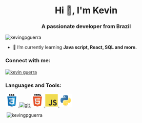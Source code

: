 <h1 align="center">Hi 👋, I'm Kevin</h1>
<h3 align="center">A passionate developer from Brazil</h3>

<p align="left"> <img src="https://komarev.com/ghpvc/?username=kevingpguerra&label=Profile%20views&color=0e75b6&style=flat" alt="kevingpguerra" /> </p>

- 🌱 I’m currently learning **Java script, React, SQL and more.**

<h3 align="left">Connect with me:</h3>
<p align="left">
<a href="https://www.linkedin.com/in/kevingpguerra/" target="blank"><img align="center" src="https://raw.githubusercontent.com/rahuldkjain/github-profile-readme-generator/master/src/images/icons/Social/linked-in-alt.svg" alt="kevin guerra" height="30" width="40" /></a>
</p>

<h3 align="left">Languages and Tools:</h3>
<p align="left"> <a href="https://www.w3schools.com/css/" target="_blank" rel="noreferrer"> <img src="https://raw.githubusercontent.com/devicons/devicon/master/icons/css3/css3-original-wordmark.svg" alt="css3" width="40" height="40"/> </a> <a href="https://git-scm.com/" target="_blank" rel="noreferrer"> <img src="https://www.vectorlogo.zone/logos/git-scm/git-scm-icon.svg" alt="git" width="40" height="40"/> </a> <a href="https://www.w3.org/html/" target="_blank" rel="noreferrer"> <img src="https://raw.githubusercontent.com/devicons/devicon/master/icons/html5/html5-original-wordmark.svg" alt="html5" width="40" height="40"/> </a> <a href="https://developer.mozilla.org/en-US/docs/Web/JavaScript" target="_blank" rel="noreferrer"> <img src="https://raw.githubusercontent.com/devicons/devicon/master/icons/javascript/javascript-original.svg" alt="javascript" width="40" height="40"/> </a> <a href="https://www.python.org" target="_blank" rel="noreferrer"> <img src="https://raw.githubusercontent.com/devicons/devicon/master/icons/python/python-original.svg" alt="python" width="40" height="40"/> </a> </p>

<p>&nbsp;<img align="center" src="https://github-readme-stats.vercel.app/api?username=kevingpguerra&show_icons=true&title_color=FA5B08&bg_color=00000000&icon_color=DC5F00&text_color=686D76&border_color=373A40" alt="kevingpguerra" /></p>
